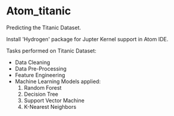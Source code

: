 # Atom_titanic

Predicting the Titanic Dataset.

Install 'Hydrogen' package for Jupter Kernel support in Atom IDE.

Tasks performed on Titanic Dataset:
* Data Cleaning
* Data Pre-Processing
* Feature Engineering
* Machine Learning Models applied:
  1. Random Forest
  2. Decision Tree
  3. Support Vector Machine
  4. K-Nearest Neighbors
